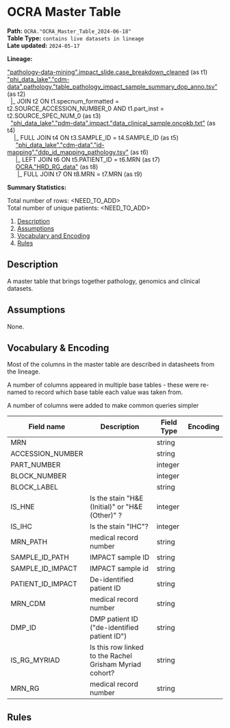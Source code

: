 # OCRA Master Table

<b>Path:</b> `OCRA."OCRA_Master_Table_2024-06-18"` <br/>
<b>Table Type:</b> `contains live datasets in lineage` <br/>
<b>Late updated:</b> `2024-05-17` <br/>

<b>Lineage:</b> 

["pathology-data-mining".impact_slide.case_breakdown_cleaned](https://github.com/msk-mind/datasheets-for-datasets/blob/main/hobbit/hobbit-casebreakdown-cleaned.md) (as t1) <br/>
["phi_data_lake"."cdm-data".pathology."table_pathology_impact_sample_summary_dop_anno.tsv"](https://github.com/msk-mind/datasheets-for-datasets/blob/main/clinical-data-mining/pathology_reports.md) (as t2) <br/>
&nbsp; |_ JOIN t2 ON t1.specnum_formatted = t2.SOURCE_ACCESSION_NUMBER_0 AND t1.part_inst = t2.SOURCE_SPEC_NUM_0 (as t3) <br/>
&nbsp; ["phi_data_lake"."pdm-data".impact."data_clinical_sample.oncokb.txt"](https://github.com/msk-mind/datasheets-for-datasets/blob/main/impact/data_clinical_sample.oncokb.md) (as t4) <br/>
&nbsp;&nbsp;&nbsp; |_ FULL JOIN t4 ON t3.SAMPLE_ID = t4.SAMPLE_ID (as t5) <br/>
&nbsp;&nbsp;&nbsp;&nbsp; ["phi_data_lake"."cdm-data"."id-mapping"."ddp_id_mapping_pathology.tsv"](https://github.com/msk-mind/datasheets-for-datasets/blob/main/clinical-data-mining/ddp_id_mapping.md) (as t6) <br/>
&nbsp;&nbsp;&nbsp;&nbsp; |_ LEFT JOIN t6 ON t5.PATIENT_ID = t6.MRN (as t7) <br/>
&nbsp;&nbsp;&nbsp;&nbsp; [OCRA."HRD_RG_data"](https://github.com/msk-mind/datasheets-for-datasets/blob/main/pathology-data-mining/ocra/rachel_grisham_cohort.md) (as t8) <br/>
&nbsp;&nbsp;&nbsp;&nbsp;&nbsp; |_ FULL JOIN t7 ON t8.MRN = t7.MRN (as t9) <br/>


<b>Summary Statistics:</b>

Total number of rows: <NEED_TO_ADD> <br/>
Total number of unique patients: <NEED_TO_ADD> <br/>


1. [Description](#description)
2. [Assumptions](#assumptions)
3. [Vocabulary and Encoding](#vocabulary)
3. [Rules](#rules)


## Description <a name="description"></a>

A master table that brings together pathology, genomics and clinical datasets. 

## Assumptions <a name="assumptions"></a>

None. 

## Vocabulary & Encoding <a name="vocabulary"></a>

Most of the columns in the master table are described in datasheets from the lineage. 

A number of columns appeared in multiple base tables - these were re-named to record which
base table each value was taken from.

A number of columns were added to make common queries simpler

| **Field name** | **Description** | **Field Type** | **Encoding** |
|---|---|---|---|
| MRN | | string | |
| ACCESSION_NUMBER | |  string | |
| PART_NUMBER | |  integer  | |
| BLOCK_NUMBER | | integer  | |
| BLOCK_LABEL | |  string  | |
| IS_HNE | Is the stain "H&E (Initial)" or "H&E (Other)" ? | integer | |
| IS_IHC | Is the stain "IHC"? | integer | |
| MRN_PATH | medical record number | string | |
| SAMPLE_ID_PATH | IMPACT sample ID | string | |
| SAMPLE_ID_IMPACT  |IMPACT sample id | string | |
| PATIENT_ID_IMPACT  |De-identified patient ID | string | |
| MRN_CDM | medical record number | string | |
| DMP_ID | DMP patient ID ("de-identified patient ID") | string |
| IS_RG_MYRIAD | Is this row linked to the Rachel Grisham Myriad cohort? | string | |
| MRN_RG | medical record number | string | |


## Rules <a name="rules"></a>


